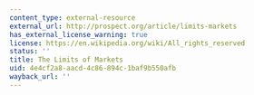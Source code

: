 ```yaml
---
content_type: external-resource
external_url: http://prospect.org/article/limits-markets
has_external_license_warning: true
license: https://en.wikipedia.org/wiki/All_rights_reserved
status: ''
title: The Limits of Markets
uid: 4e4cf2a8-aacd-4c86-894c-1baf9b550afb
wayback_url: ''
---
```

